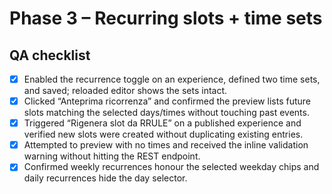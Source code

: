 # Phase 3 – Recurring slots + time sets

## QA checklist

- [x] Enabled the recurrence toggle on an experience, defined two time sets, and saved; reloaded editor shows the sets intact.
- [x] Clicked “Anteprima ricorrenza” and confirmed the preview lists future slots matching the selected days/times without touching past events.
- [x] Triggered “Rigenera slot da RRULE” on a published experience and verified new slots were created without duplicating existing entries.
- [x] Attempted to preview with no times and received the inline validation warning without hitting the REST endpoint.
- [x] Confirmed weekly recurrences honour the selected weekday chips and daily recurrences hide the day selector.

